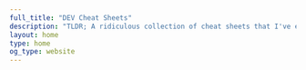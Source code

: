 ```yaml
---
full_title: "DEV Cheat Sheets"
description: "TLDR; A ridiculous collection of cheat sheets that I've either written myself or aggregated from around the web."
layout: home
type: home
og_type: website
---
```


